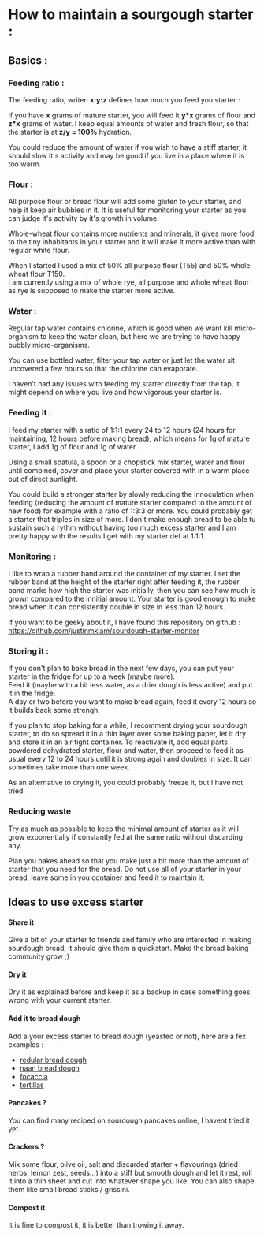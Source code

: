 # How to maintain a sourgough starter :

## Basics :
### Feeding ratio :
The feeding ratio, writen __x:y:z__ defines how much you feed you starter :

If you have __x__ grams of mature starter, you will feed it __y\*x__ grams of flour and __z\*x__ grams of water.
I keep equal amounts of water and fresh flour, so that the starter is at __z/y = 100%__ hydration.  

You could reduce the amount of water if you wish to have a stiff starter, it should slow it's activity and may be good if you live in a place where it is too warm.

### Flour :
All purpose flour or bread flour will add some gluten to your starter, and help it keep air bubbles in it. It is useful for monitoring your starter as you can judge it's activity by it's growth in volume.  

Whole-wheat flour contains more nutrients and minerals, it gives more food to the tiny inhabitants in your starter and it will make it more active than with regular white flour.  

When I started I used a mix of 50% all purpose flour (T55) and 50% whole-wheat flour T150.  
I am currently using a mix of whole rye, all purpose and whole wheat flour as rye is supposed to make the starter more active.

### Water :
Regular tap water contains chlorine, which is good when we want kill micro-organism to keep the water clean, but here we are trying to have happy bubbly micro-organisms.  

You can use bottled water, filter your tap water or just let the water sit uncovered a few hours so that the chlorine can evaporate.  

I haven't had any issues with feeding my starter directly from the tap, it might depend on where you live and how vigorous your starter is.

### Feeding it :
I feed my starter with a ratio of 1:1:1 every 24 to 12 hours (24 hours for maintaining, 12 hours before making bread), which means for 1g of mature starter, I add 1g of flour and 1g of water.

Using a small spatula, a spoon or a chopstick mix starter, water and flour until combined, cover and place your starter covered with in a warm place out of direct sunlight.

You could build a stronger starter by slowly reducing the innoculation when feeding (reducing the amount of mature starter compared to the amount of new food) for example with a ratio of 1:3:3 or more. You could probably get a starter that triples in size of more. I don't make enough bread to be able tu sustain such a rythm without having too much excess starter and I am pretty happy with the results I get with my starter def at 1:1:1. 

### Monitoring :
I like to wrap a rubber band around the container of my starter. I set the rubber band at the height of the starter right after feeding it, the rubber band marks how high the starter was initially, then you can see how much is grown compared to the innitial amount. Your starter is good enough to make bread when it can consistently double in size in less than 12 hours. 

If you want to be geeky about it, I have found this repository on github :  
https://github.com/justinmklam/sourdough-starter-monitor

### Storing it :
If you don't plan to bake bread in the next few days, you can put your starter in the fridge for up to a week (maybe more).  
Feed it (maybe with a bit less water, as a drier dough is less active) and put it in the fridge.  
A day or two before you want to make bread again, feed it every 12 hours so it builds back some strengh.

If you plan to stop baking for a while, I recomment drying your sourdough starter, to do so spread it in a thin layer over some baking paper, let it dry and store it in an air tight container. To reactivate it, add equal parts powdered dehydrated starter, flour and water, then proceed to feed it as usual every 12 to 24 hours until it is strong again and doubles in size. It can sometimes take more than one week.

As an alternative to drying it, you could probably freeze it, but I have not tried.

### Reducing waste
Try as much as possible to keep the minimal amount of starter as it will grow exponentially if constantly fed at the same ratio without discarding any.

Plan you bakes ahead so that you make just a bit more than the amount of starter that you need for the bread. Do not use all of your starter in your bread, leave some in you container and feed it to maintain it.

## Ideas to use excess starter

#### Share it
Give a bit of your starter to friends and family who are interested in making sourdough bread, it should give them a quickstart. Make the bread baking community grow ;)

#### Dry it 
Dry it as explained before and keep it as a backup in case something goes wrong with your current starter.

#### Add it to bread dough
Add a your excess starter to bread dough (yeasted or not), here are a fex examples :
- [redular bread dough](guides/basic_yeasted_bread.md)
- [naan bread dough](guides/naan_bread.md)
- [focaccia](guides/focaccia.md)
- [tortillas](guides/whole_wheat_tortilla.md)

#### Pancakes ?
You can find many reciped on sourdough pancakes online, I havent tried it yet.

#### Crackers ?
Mix some flour, olive oil, salt and discarded starter + flavourings (dried herbs, lemon zest, seeds...) into a stiff but smooth dough and let it rest, roll it into a thin sheet and cut into whatever shape you like. You can also shape them like small bread sticks / grissini.

#### Compost it
It is fine to compost it, it is better than trowing it away.

